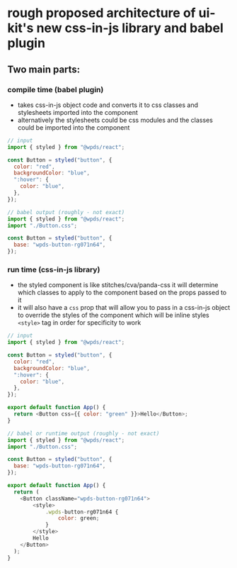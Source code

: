# rough proposed architecture of ui-kit's new css-in-js library and babel plugin

## Two main parts:

### compile time (babel plugin)

- takes css-in-js object code and converts it to css classes and stylesheets imported into the component
- alternatively the stylesheets could be css modules and the classes could be imported into the component

```js
// input
import { styled } from "@wpds/react";

const Button = styled("button", {
  color: "red",
  backgroundColor: "blue",
  ":hover": {
    color: "blue",
  },
});

// babel output (roughly - not exact)
import { styled } from "@wpds/react";
import "./Button.css";

const Button = styled("button", {
  base: "wpds-button-rg071n64",
});
```

### run time (css-in-js library)

- the styled component is like stitches/cva/panda-css it will determine which classes to apply to the component based on the props passed to it
- it will also have a `css` prop that will allow you to pass in a css-in-js object to override the styles of the component which will be inline styles `<style>` tag in order for specificity to work

```js
// input
import { styled } from "@wpds/react";

const Button = styled("button", {
  color: "red",
  backgroundColor: "blue",
  ":hover": {
    color: "blue",
  },
});

export default function App() {
  return <Button css={{ color: "green" }}>Hello</Button>;
}

// babel or runtime output (roughly - not exact)
import { styled } from "@wpds/react";
import "./Button.css";

const Button = styled("button", {
  base: "wpds-button-rg071n64",
});

export default function App() {
  return (
    <Button className="wpds-button-rg071n64">
        <style>
            .wpds-button-rg071n64 {
                color: green;
            }
        </style>
        Hello
    </Button>
  );
}
```
